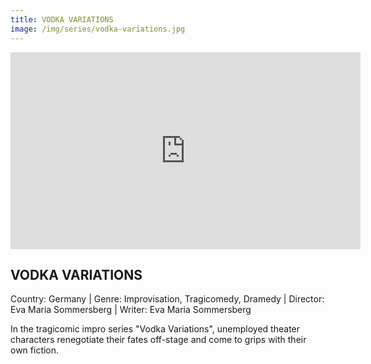 ```yaml
---
title: VODKA VARIATIONS
image: /img/series/vodka-variations.jpg
---
```


<iframe width="560" height="315" src="https://www.youtube.com/embed/7SKBGfgzIzM" frameborder="0" allow="accelerometer; autoplay; encrypted-media; gyroscope; picture-in-picture" allowfullscreen></iframe>

## VODKA VARIATIONS

Country: Germany | Genre: Improvisation, Tragicomedy, Dramedy | Director: Eva Maria Sommersberg | Writer: Eva Maria Sommersberg

In the tragicomic impro series "Vodka Variations", unemployed theater characters renegotiate their fates off-stage and come to grips with their own fiction.
